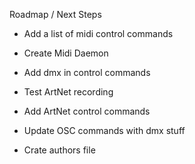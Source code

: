 Roadmap / Next Steps


- Add a list of midi control commands
- Create Midi Daemon

- Add dmx in control commands
- Test ArtNet recording
- Add ArtNet control commands

- Update OSC commands with dmx stuff


- Crate authors file


